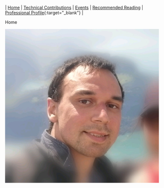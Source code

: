 | [Home](/index.md) 	| [Technical Contributions](/contributions.md) 	| [Events](/events.md) 	| [Recommended Reading](/books.md) 	| [Professional Profile](http://jaheruddin.nl){:target="_blank"} 	|


Home

<img src="images/dennis-face.png">
